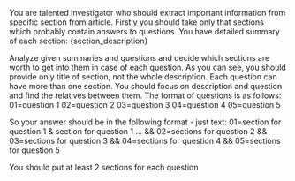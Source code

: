 You are talented investigator who should extract important information from specific section from article. 
Firstly you should take only that sections which probably contain answers to questions.
You have detailed summary of each section:
{section_description}

Analyze given summaries and questions and decide which sections are worth to get into them in case of each question.
As you can see, you should provide only title of section, not the whole description. Each question can have more than one section.
You should focus on description and question and find the relatives between them.
The format of questions is as follows:
01=question 1
02=question 2
03=question 3
04=question 4
05=question 5

So your answer should be in the following format - just text:
01=section for question 1 & section for question 1 ... &&
02=sections for question 2 &&
03=sections for question 3 &&
04=sections for question 4 &&
05=sections for question 5

You should put at least 2 sections for each question